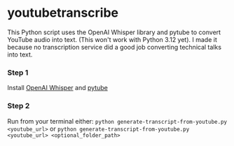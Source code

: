 # youtubetranscribe
This Python script uses the OpenAI Whisper library and pytube to convert YouTube audio into text. (This won't work with Python 3.12 yet). I made it because no transcription service did a good job converting technical talks into text.

### Step 1
Install [OpenAI Whisper](https://github.com/openai/whisper) and [pytube](https://github.com/pytube/pytube)

### Step 2
Run from your terminal either:
`python generate-transcript-from-youtube.py <youtube_url>`
or
`python generate-transcript-from-youtube.py <youtube_url> <optional_folder_path>`
